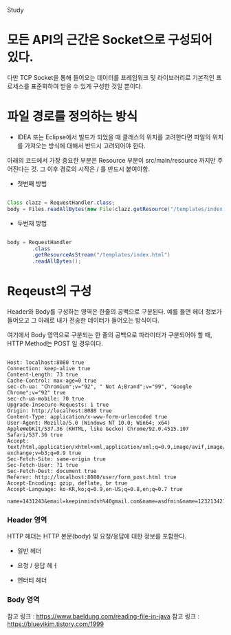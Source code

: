 Study 

# 모든 API의 근간은 Socket으로 구성되어 있다. 
 
다만 TCP Socket을 통해 들어오는 데이터를 프레임워크 및 라이브러리로 기본적인 프로세스를 표준화하여 받을 수 있게 구성한 것일 뿐이다.

# 파일 경로를 정의하는 방식 

- IDEA 또는 Eclipse에서 빌드가 되었을 때 클래스의 위치를 고려한다면 파일의 위치를 가져오는 방식에 대해서 반드시 고려되어야 한다.

아래의 코드에서 가장 중요한 부분은 Resource 부분이 src/main/resource 까지만 주어진다는 것. 그 이후 경로의 시작은 / 를 반드시 붙여야함. 

   - 첫번째 방법 

```java

Class clazz = RequestHandler.class;
body = Files.readAllBytes(new File(clazz.getResource("/templates/index.html").getFile()).toPath());

```

   - 두번재 방법

```java

body = RequestHandler
        .class
        .getResourceAsStream("/templates/index.html")
        .readAllBytes();

```

# Reqeust의 구성 

Header와 Body를 구성하는 영역은 한줄의 공백으로 구분된다. 예를 들면 헤더 정보가 들어오고 그 아래로 내가 전송한 데이터가 들어오는 방식이다.

여기에서 Body 영역으로 구분되는 한 줄의 공백으로 파라미터가 구분되어야 할 때, HTTP Method는 POST 일 경우이다. 

```shell

Host: localhost:8080 true
Connection: keep-alive true
Content-Length: 73 true
Cache-Control: max-age=0 true
sec-ch-ua: "Chromium";v="92", " Not A;Brand";v="99", "Google Chrome";v="92" true
sec-ch-ua-mobile: ?0 true
Upgrade-Insecure-Requests: 1 true
Origin: http://localhost:8080 true
Content-Type: application/x-www-form-urlencoded true
User-Agent: Mozilla/5.0 (Windows NT 10.0; Win64; x64) AppleWebKit/537.36 (KHTML, like Gecko) Chrome/92.0.4515.107 Safari/537.36 true
Accept: text/html,application/xhtml+xml,application/xml;q=0.9,image/avif,image/webp,image/apng,*/*;q=0.8,application/signed-exchange;v=b3;q=0.9 true
Sec-Fetch-Site: same-origin true
Sec-Fetch-User: ?1 true
Sec-Fetch-Dest: document true
Referer: http://localhost:8080/user/form_post.html true
Accept-Encoding: gzip, deflate, br true
Accept-Language: ko-KR,ko;q=0.9,en-US;q=0.8,en;q=0.7 true

name=1431243&email=keepinmindsh%40gmail.com&name=asdfmin&name=12321342134

```

### Header 영역

HTTP 헤더는 HTTP 본문(body) 및 요청/응답에 대한 정보를 포함한다. 

- 일반 헤더 

- 요청 / 응답 헤ㅓ 

- 엔터티 헤더 

### Body 영역



 

참고 링크 : <https://www.baeldung.com/reading-file-in-java>
참고 링크 : <https://blueyikim.tistory.com/1999>


 
